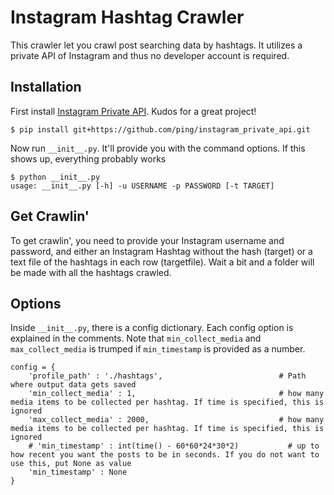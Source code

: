# Instagram Hashtag Crawler
This crawler let you crawl post searching data by hashtags. It utilizes a private API of Instagram and thus no developer account is required.

## Installation
First install [Instagram Private API](https://github.com/ping/instagram_private_api). Kudos for a great project!
```
$ pip install git+https://github.com/ping/instagram_private_api.git
```

Now run `__init__.py`. It'll provide you with the command options. If this shows up, everything probably works
```
$ python __init__.py
usage: __init__.py [-h] -u USERNAME -p PASSWORD [-t TARGET]
```

## Get Crawlin'
To get crawlin', you need to provide your Instagram username and password, and either an Instagram Hashtag without the hash (target) or a text file of the hashtags in each row (targetfile).
Wait a bit and a folder will be made with all the hashtags crawled.

## Options
Inside `__init__.py`, there is a config dictionary. Each config option is explained in the comments.
Note that `min_collect_media` and `max_collect_media` is trumped if `min_timestamp` is provided as a number.
```
config = {
	'profile_path' : './hashtags',                          # Path where output data gets saved
	'min_collect_media' : 1,                                # how many media items to be collected per hashtag. If time is specified, this is ignored
	'max_collect_media' : 2000,                             # how many media items to be collected per hashtag. If time is specified, this is ignored
	# 'min_timestamp' : int(time() - 60*60*24*30*2)           # up to how recent you want the posts to be in seconds. If you do not want to use this, put None as value
	'min_timestamp' : None
}
```
